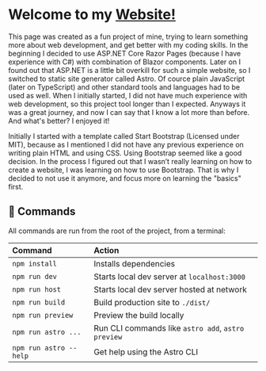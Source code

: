 # Welcome to my [Website!](https://daliborhon.com)
This page was created as a fun project of mine, trying to learn something more about web development, and get better with my coding skills. In the beginning I decided to use ASP.NET Core Razor Pages (because I have experience with C#) with combination of Blazor components. Later on I found out that ASP.NET is a little bit overkill for such a simple website, so I switched to static site generator called Astro. Of cource plain JavaScript (later on TypeScript) and other standard tools and languages had to be used as well. When I initially started, I did not have much experience with web development, so this project tool longer than I expected. Anyways it was a great journey, and now I can say that I know a lot more than before. And what's better? I enjoyed it!

Initially I started with a template called Start Bootstrap (Licensed under MIT), because as I mentioned I did not have any previous experience on writing plain HTML and using CSS. Using Bootstrap seemed like a good decision. In the process I figured out that I wasn’t really learning on how to create a website, I was learning on how to use Bootstrap. That is why I decided to not use it anymore, and focus more on learning the "basics" first.

## 🧞 Commands
All commands are run from the root of the project, from a terminal:

| Command                | Action                                             |
| :--------------------- | :------------------------------------------------- |
| `npm install`          | Installs dependencies                              |
| `npm run dev`          | Starts local dev server at `localhost:3000`        |
| `npm run host`         | Starts local dev server hosted at network          |
| `npm run build`        | Build production site to `./dist/`                 |
| `npm run preview`      | Preview the build locally                          |
| `npm run astro ...`    | Run CLI commands like `astro add`, `astro preview` |
| `npm run astro --help` | Get help using the Astro CLI                       |
